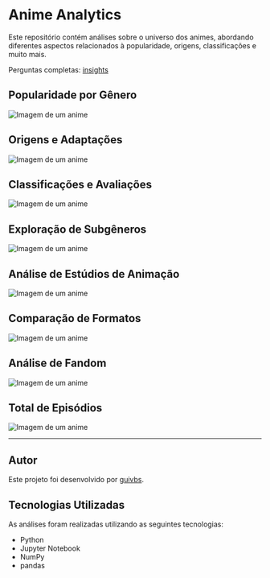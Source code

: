 # Anime Analytics

Este repositório contém análises sobre o universo dos animes, abordando diferentes aspectos relacionados à popularidade, origens, classificações e muito mais.

Perguntas completas: [insights](insights.md)

## Popularidade por Gênero

![Imagem de um anime](imagens/anime.png)


## Origens e Adaptações

![Imagem de um anime](imagens/anime.png)


## Classificações e Avaliações

![Imagem de um anime](imagens/anime.png)



## Exploração de Subgêneros

![Imagem de um anime](imagens/anime.png)


## Análise de Estúdios de Animação

![Imagem de um anime](imagens/anime.png)


## Comparação de Formatos

![Imagem de um anime](imagens/anime.png)


## Análise de Fandom

![Imagem de um anime](imagens/anime.png)


## Total de Episódios

![Imagem de um anime](imagens/anime.png)


---

## Autor

Este projeto foi desenvolvido por [guivbs](https://github.com/guievbs/).

## Tecnologias Utilizadas

As análises foram realizadas utilizando as seguintes tecnologias:

- Python
- Jupyter Notebook
- NumPy
- pandas

